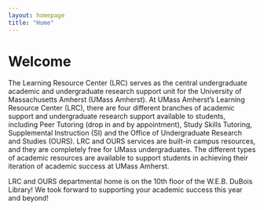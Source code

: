 ```yaml
---
layout: homepage
title: "Home"
---
```


# Welcome


The Learning Resource Center (LRC) serves as the central undergraduate academic and undergraduate research support unit for the University of Massachusetts Amherst (UMass Amherst). At UMass Amherst’s Learning Resource Center (LRC), there are four different branches of academic support and undergraduate research support available to students, including Peer Tutoring (drop in and by appointment), Study Skills Tutoring, Supplemental Instruction (SI) and the Office of Undergraduate Research and Studies (OURS). LRC and OURS services are built-in campus resources, and they are completely free for UMass undergraduates. The different types of academic resources are available to support students in achieving their iteration of academic success at UMass Amherst.

LRC and OURS departmental home is on the 10th floor of the W.E.B. DuBois Library! We took forward to supporting your academic success this year and beyond!
